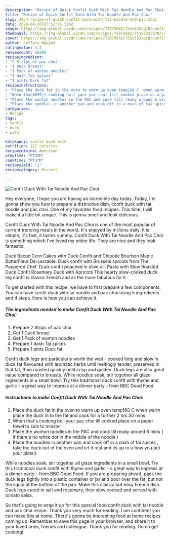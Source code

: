 ```yaml
---
description: "Recipe of Quick Confit Duck With Tai Noodle And Pac Choi"
title: "Recipe of Quick Confit Duck With Tai Noodle And Pac Choi"
slug: 3434-recipe-of-quick-confit-duck-with-tai-noodle-and-pac-choi
date: 2020-08-26T07:52:16.514Z
image: https://img-global.cpcdn.com/recipes/72875682/751x532cq70/confit-duck-with-tai-noodle-and-pac-choi-recipe-main-photo.jpg
thumbnail: https://img-global.cpcdn.com/recipes/72875682/751x532cq70/confit-duck-with-tai-noodle-and-pac-choi-recipe-main-photo.jpg
cover: https://img-global.cpcdn.com/recipes/72875682/751x532cq70/confit-duck-with-tai-noodle-and-pac-choi-recipe-main-photo.jpg
author: Jeffery Nguyen
ratingvalue: 4.5
reviewcount: 10286
recipeingredient:
- "2 Strips of pac choi"
- "1 Duck breast"
- "1 Pack of wonton noodles"
- "1 dash Tai spices"
- "1 pints Duck fat"
recipeinstructions:
- "Place the duck fat in the oven to warm up oven temp160 C  when warm place the duck in to the fat and cook for a further 2 hrs 30 mins"
- "When that&#39;s cooking boil your pac choi till cooked place on a paper towel to sick to moister"
- "Place the wonton noodles in the PAC and cook till ready around 6 mins ( if there&#39;s  no white dot in the middle of the noodle )"
- "Place the noodles in another pan and cook off in a dash of tai spices , take the duck out of the oven and let it rest and its up to u how you put your plate:)"
categories:
- Recipe
tags:
- confit
- duck
- with

katakunci: confit duck with 
nutrition: 117 calories
recipecuisine: American
preptime: "PT35M"
cooktime: "PT37M"
recipeyield: "1"
recipecategory: Dessert

---
```



![Confit Duck With Tai Noodle And Pac Choi](https://img-global.cpcdn.com/recipes/72875682/751x532cq70/confit-duck-with-tai-noodle-and-pac-choi-recipe-main-photo.jpg)

Hey everyone, I hope you are having an incredible day today. Today, I'm gonna show you how to prepare a distinctive dish, confit duck with tai noodle and pac choi. One of my favorites food recipes. This time, I will make it a little bit unique. This is gonna smell and look delicious.

Confit Duck With Tai Noodle And Pac Choi is one of the most popular of current trending meals in the world. It's enjoyed by millions daily. It is simple, it's fast, it tastes yummy. Confit Duck With Tai Noodle And Pac Choi is something which I've loved my entire life. They are nice and they look fantastic.

Duck Bacon Corn Cakes with Duck Confit and Chipotle Bourbon Maple ButterFleur De-Lectable. Duck confit with Brussels sprouts from The Paupered Chef. Duck confit poached in olive oil. Pasta with Slow Roasted Duck Confit Rosemary Duck with Apricots This hearty slow-cooked duck leg confit is classic French and all the more fabulous for it.


To get started with this recipe, we have to first prepare a few components. You can have confit duck with tai noodle and pac choi using 5 ingredients and 4 steps. Here is how you can achieve it.

<!--inarticleads1-->

##### The ingredients needed to make Confit Duck With Tai Noodle And Pac Choi:

1. Prepare 2 Strips of pac choi
1. Get 1 Duck breast
1. Get 1 Pack of wonton noodles
1. Prepare 1 dash Tai spices
1. Prepare 1 pints Duck fat


Confit duck legs are particularly worth the wait - cooked long and slow in duck fat flavoured with aromatic herbs until meltingly tender, preserved in that fat, then roasted quickly until crisp and golden. Duck legs are also great value compared to breasts. While noodles soak, stir together all glaze ingredients in a small bowl. Try this traditional duck confit with thyme and garlic - a great way to impress at a dinner party - from BBC Good Food. 

<!--inarticleads2-->

##### Instructions to make Confit Duck With Tai Noodle And Pac Choi:

1. Place the duck fat in the oven to warm up oven temp160 C  when warm place the duck in to the fat and cook for a further 2 hrs 30 mins
1. When that&#39;s cooking boil your pac choi till cooked place on a paper towel to sick to moister
1. Place the wonton noodles in the PAC and cook till ready around 6 mins ( if there&#39;s  no white dot in the middle of the noodle )
1. Place the noodles in another pan and cook off in a dash of tai spices , take the duck out of the oven and let it rest and its up to u how you put your plate:)


While noodles soak, stir together all glaze ingredients in a small bowl. Try this traditional duck confit with thyme and garlic - a great way to impress at a dinner party - from BBC Good Food. If you are preparing ahead, pack the duck legs tightly into a plastic container or jar and pour over the fat, but not the liquid at the bottom of the pan. Make this classic but easy French dish. Duck legs cured in salt and rosemary, then slow cooked and served with tomato salsa. 

So that's going to wrap it up for this special food confit duck with tai noodle and pac choi recipe. Thank you very much for reading. I am confident you can make this at home. There's gonna be interesting food at home recipes coming up. Remember to save this page in your browser, and share it to your loved ones, friends and colleague. Thank you for reading. Go on get cooking!
